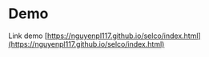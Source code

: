 # Demo
Link demo [https://nguyenpl117.github.io/selco/index.html](https://nguyenpl117.github.io/selco/index.html)
